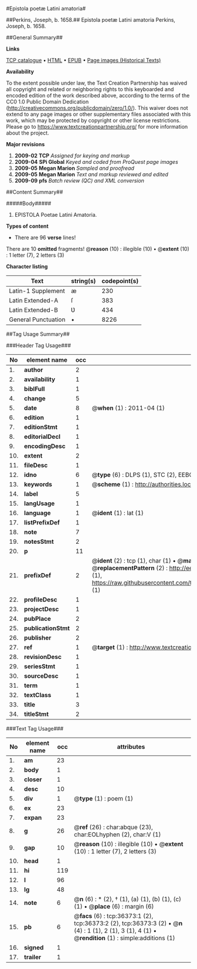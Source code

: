 #Epistola poetæ Latini amatoria#

##Perkins, Joseph, b. 1658.##
Epistola poetæ Latini amatoria
Perkins, Joseph, b. 1658.

##General Summary##

**Links**

[TCP catalogue](http://www.ota.ox.ac.uk/tcp/)  • 
[HTML](http://tei.it.ox.ac.uk/tcp/Texts-HTML/free/A54/A54376.html)  • 
[EPUB](http://tei.it.ox.ac.uk/tcp/Texts-EPUB/free/A54/A54376.epub) • 
[Page images (Historical Texts)](https://historicaltexts.jisc.ac.uk/eebo-99831906e)

**Availability**

To the extent possible under law, the Text Creation Partnership has waived all copyright and related or neighboring rights to this keyboarded and encoded edition of the work described above, according to the terms of the CC0 1.0 Public Domain Dedication (http://creativecommons.org/publicdomain/zero/1.0/). This waiver does not extend to any page images or other supplementary files associated with this work, which may be protected by copyright or other license restrictions. Please go to https://www.textcreationpartnership.org/ for more information about the project.

**Major revisions**

1. __2009-02__ __TCP__ *Assigned for keying and markup*
1. __2009-04__ __SPi Global__ *Keyed and coded from ProQuest page images*
1. __2009-05__ __Megan Marion__ *Sampled and proofread*
1. __2009-05__ __Megan Marion__ *Text and markup reviewed and edited*
1. __2009-09__ __pfs__ *Batch review (QC) and XML conversion*

##Content Summary##

#####Body#####

1. EPISTOLA Poetae Latini Amatoria.

**Types of content**

  * There are 96 **verse** lines!

There are 10 **omitted** fragments! 
 @__reason__ (10) : illegible (10)  •  @__extent__ (10) : 1 letter (7), 2 letters (3)

**Character listing**


|Text|string(s)|codepoint(s)|
|---|---|---|
|Latin-1 Supplement|æ|230|
|Latin Extended-A|ſ|383|
|Latin Extended-B|Ʋ|434|
|General Punctuation|•|8226|

##Tag Usage Summary##

###Header Tag Usage###

|No|element name|occ|attributes|
|---|---|---|---|
|1.|__author__|2||
|2.|__availability__|1||
|3.|__biblFull__|1||
|4.|__change__|5||
|5.|__date__|8| @__when__ (1) : 2011-04 (1)|
|6.|__edition__|1||
|7.|__editionStmt__|1||
|8.|__editorialDecl__|1||
|9.|__encodingDesc__|1||
|10.|__extent__|2||
|11.|__fileDesc__|1||
|12.|__idno__|6| @__type__ (6) : DLPS (1), STC (2), EEBO-CITATION (1), PROQUEST (1), VID (1)|
|13.|__keywords__|1| @__scheme__ (1) : http://authorities.loc.gov/ (1)|
|14.|__label__|5||
|15.|__langUsage__|1||
|16.|__language__|1| @__ident__ (1) : lat (1)|
|17.|__listPrefixDef__|1||
|18.|__note__|7||
|19.|__notesStmt__|2||
|20.|__p__|11||
|21.|__prefixDef__|2| @__ident__ (2) : tcp (1), char (1)  •  @__matchPattern__ (2) : ([0-9\-]+):([0-9IVX]+) (1), (.+) (1)  •  @__replacementPattern__ (2) : http://eebo.chadwyck.com/downloadtiff?vid=$1&page=$2 (1), https://raw.githubusercontent.com/textcreationpartnership/Texts/master/tcpchars.xml#$1 (1)|
|22.|__profileDesc__|1||
|23.|__projectDesc__|1||
|24.|__pubPlace__|2||
|25.|__publicationStmt__|2||
|26.|__publisher__|2||
|27.|__ref__|1| @__target__ (1) : http://www.textcreationpartnership.org/docs/. (1)|
|28.|__revisionDesc__|1||
|29.|__seriesStmt__|1||
|30.|__sourceDesc__|1||
|31.|__term__|1||
|32.|__textClass__|1||
|33.|__title__|3||
|34.|__titleStmt__|2||


###Text Tag Usage###

|No|element name|occ|attributes|
|---|---|---|---|
|1.|__am__|23||
|2.|__body__|1||
|3.|__closer__|1||
|4.|__desc__|10||
|5.|__div__|1| @__type__ (1) : poem (1)|
|6.|__ex__|23||
|7.|__expan__|23||
|8.|__g__|26| @__ref__ (26) : char:abque (23), char:EOLhyphen (2), char:V (1)|
|9.|__gap__|10| @__reason__ (10) : illegible (10)  •  @__extent__ (10) : 1 letter (7), 2 letters (3)|
|10.|__head__|1||
|11.|__hi__|119||
|12.|__l__|96||
|13.|__lg__|48||
|14.|__note__|6| @__n__ (6) : * (2), † (1), (a) (1), (b) (1), (c) (1)  •  @__place__ (6) : margin (6)|
|15.|__pb__|6| @__facs__ (6) : tcp:36373:1 (2), tcp:36373:2 (2), tcp:36373:3 (2)  •  @__n__ (4) : 1 (1), 2 (1), 3 (1), 4 (1)  •  @__rendition__ (1) : simple:additions (1)|
|16.|__signed__|1||
|17.|__trailer__|1||
